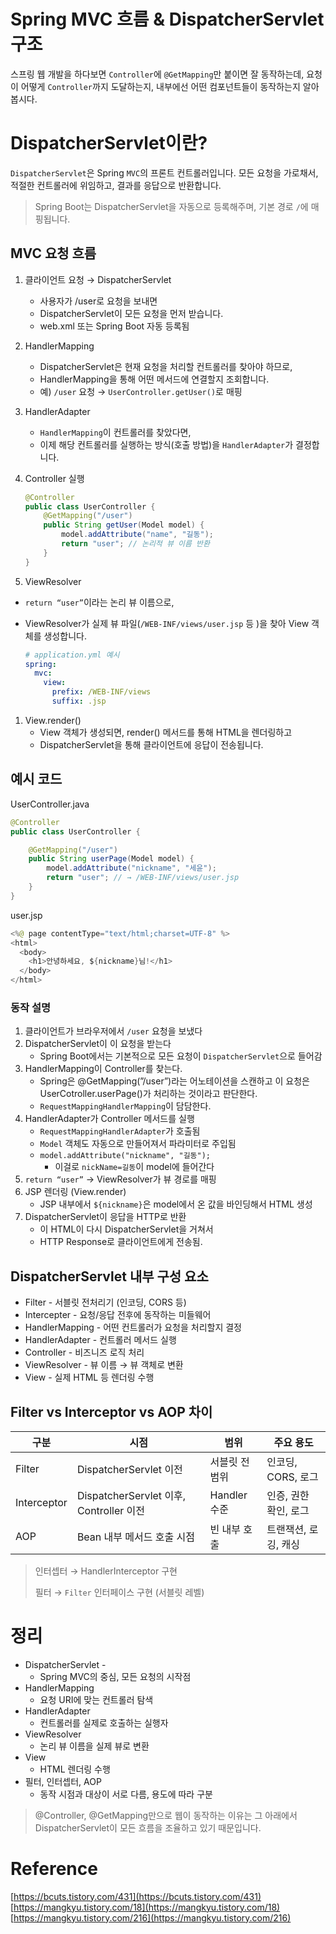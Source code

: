 # Spring MVC 흐름 & DispatcherServlet 구조

스프링 웹 개발을 하다보면 `Controller`에 `@GetMapping`만 붙이면 잘 동작하는데,
요청이 어떻게 `Controller`까지 도달하는지, 내부에선 어떤 컴포넌트들이 동작하는지 알아봅시다.

# DispatcherServlet이란?

`DispatcherServlet`은 Spring `MVC`의 프론트 컨트롤러입니다.
모든 요청을 가로채서, 적절한 컨트롤러에 위임하고, 결과를 응답으로 반환합니다.

> Spring Boot는 DispatcherServlet을 자동으로 등록해주며, 기본 경로 `/`에 매핑됩니다.
> 

## MVC 요청 흐름

1. 클라이언트 요청 → DispatcherServlet
    - 사용자가 /user로 요청을 보내면
    - DispatcherServlet이 모든 요청을 먼저 받습니다.
    - web.xml 또는 Spring Boot 자동 등록됨
2. HandlerMapping
    - DispatcherServlet은 현재 요청을 처리할 컨트롤러를 찾아야 하므로,
    - HandlerMapping을 통해 어떤 메서드에 연결할지 조회합니다.
    - 예) `/user` 요청 → `UserController.getUser()`로 매핑
3. HandlerAdapter
    - `HandlerMapping`이 컨트롤러를 찾았다면,
    - 이제 해당 컨트롤러를 실행하는 방식(호출 방법)을 `HandlerAdapter`가 결정합니다.
4. Controller 실행
    
    ```java
    @Controller
    public class UserController {
        @GetMapping("/user")
        public String getUser(Model model) {
            model.addAttribute("name", "길동");
            return "user"; // 논리적 뷰 이름 반환
        }
    }
    ```
    
5. ViewResolver
- `return “user”`이라는 논리 뷰 이름으로,
- ViewResolver가 실제 뷰 파일(`/WEB-INF/views/user.jsp` 등 )을 찾아 View 객체를 생성합니다.
    
    ```yaml
    # application.yml 예시
    spring:
      mvc:
        view:
          prefix: /WEB-INF/views
          suffix: .jsp
    ```
    
1. View.render()
    - View 객체가 생성되면, render() 메서드를 통해 HTML을 렌더링하고
    - DispatcherServlet을 통해 클라이언트에 응답이 전송됩니다.

## 예시 코드

UserController.java

```java
@Controller
public class UserController {

    @GetMapping("/user")
    public String userPage(Model model) {
        model.addAttribute("nickname", "세윤");
        return "user"; // → /WEB-INF/views/user.jsp
    }
}
```

user.jsp

```java
<%@ page contentType="text/html;charset=UTF-8" %>
<html>
  <body>
    <h1>안녕하세요, ${nickname}님!</h1>
  </body>
</html>
```

### 동작 설명

1. 클라이언트가 브라우저에서 `/user` 요청을 보냈다
2. DispatcherServlet이 이 요청을 받는다
    - Spring Boot에서는 기본적으로 모든 요청이 `DispatcherServlet`으로 들어감
3. HandlerMapping이 Controller를 찾는다.
    - Spring은 @GetMapping(”/user”)라는 어노테이션을 스캔하고
    이 요청은 UserCotroller.userPage()가 처리하는 것이라고 판단한다.
    - `RequestMappingHandlerMapping`이 담담한다.
4. HandlerAdapter가 Controller 메서드를 실행
    - `RequestMappingHandlerAdapter`가 호출됨
    - `Model` 객체도 자동으로 만들어져서 파라미터로 주입됨
    - `model.addAttribute("nickname", "길동");`
        - 이걸로 `nickName=길동`이 model에 들어간다
5. `return “user”` → ViewResolver가 뷰 경로를 매핑
6. JSP 렌더링 (View.render)
    - JSP 내부에서 `${nickname}`은 model에서 온 값을 바인딩해서 HTML 생성
7. DispatcherServlet이 응답을 HTTP로 반환
    - 이 HTML이 다시 DispatcherServlet을 거쳐서
    - HTTP Response로 클라이언트에게 전송됨.

## DispatcherServlet 내부 구성 요소

- Filter - 서블릿 전처리기 (인코딩, CORS 등)
- Intercepter - 요청/응답 전후에 동작하는 미들웨어
- HandlerMapping - 어떤 컨트롤러가 요청을 처리할지 결정
- HandlerAdapter - 컨트롤러 메서드 실행
- Controller - 비즈니즈 로직 처리
- ViewResolver - 뷰 이름 → 뷰 객체로 변환
- View - 실제 HTML 등 렌더링 수행

## Filter vs Interceptor vs AOP 차이

| 구분 | 시점 | 범위 | 주요 용도 |
| --- | --- | --- | --- |
| Filter | DispatcherServlet 이전 | 서블릿 전 범위 | 인코딩, CORS, 로그 |
| Interceptor | DispatcherServlet 이후, Controller 이전 | Handler 수준 | 인증, 권한 확인, 로그 |
| AOP | Bean 내부 메서드 호출 시점 | 빈 내부 호출 | 트랜잭션, 로깅, 캐싱 |

> 인터셉터 → HandlerInterceptor 구현
> 
> 
> 필터 →  `Filter` 인터페이스 구현 (서블릿 레벨)
> 

# 정리

- DispatcherServlet -
    - Spring MVC의 중심, 모든 요청의 시작점
- HandlerMapping
    - 요청 URI에 맞는 컨트롤러 탐색
- HandlerAdapter
    - 컨트롤러를 실제로 호출하는 실행자
- ViewResolver
    - 논리 뷰 이름을 실제 뷰로 변환
- View
    - HTML 렌더링 수행
- 필터, 인터셉터, AOP
    - 동작 시점과 대상이 서로 다름, 용도에 따라 구분

> @Controller, @GetMapping만으로 웹이 동작하는 이유는
그 아래에서 DispatcherServlet이 모든 흐름을 조율하고 있기 때문입니다.
> 

# Reference

[https://bcuts.tistory.com/431](https://bcuts.tistory.com/431)  
[https://mangkyu.tistory.com/18](https://mangkyu.tistory.com/18)  
[https://mangkyu.tistory.com/216](https://mangkyu.tistory.com/216)